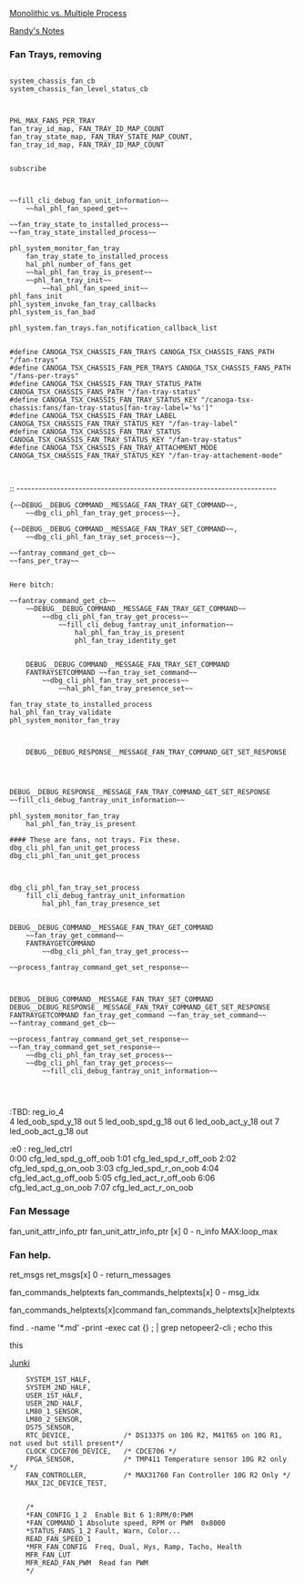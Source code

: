 
[Monolithic vs. Multiple Process](https://xwiki.canoga.com/bin/view/Project%20Everest/Monolithic%20with%20Threads%20Versus%20Multiple%20Process%20With%20Thread)

[Randy's Notes](https://docs.google.com/document/d/1oE85wcPYS5bfBwZ41uVxtzWu3-o2fMJyYU6hKLKACcg/edit)

### Fan Trays, removing
```

system_chassis_fan_cb
system_chassis_fan_level_status_cb



PHL_MAX_FANS_PER_TRAY
fan_tray_id_map, FAN_TRAY_ID_MAP_COUNT
fan_tray_state_map, FAN_TRAY_STATE_MAP_COUNT,
fan_tray_id_map, FAN_TRAY_ID_MAP_COUNT


subscribe



~~fill_cli_debug_fan_unit_information~~
	~~hal_phl_fan_speed_get~~

~~fan_tray_state_to_installed_process~~
~~fan_tray_state_installed_process~~

phl_system_monitor_fan_tray
	fan_tray_state_to_installed_process
	hal_phl_number_of_fans_get
	~~hal_phl_fan_tray_is_present~~
	~~phl_fan_tray_init~~
		~~hal_phl_fan_speed_init~~
phl_fans_init
phl_system_invoke_fan_tray_callbacks
phl_system_is_fan_bad	
	
phl_system.fan_trays.fan_notification_callback_list


#define CANOGA_TSX_CHASSIS_FAN_TRAYS CANOGA_TSX_CHASSIS_FANS_PATH "/fan-trays"
#define CANOGA_TSX_CHASSIS_FAN_PER_TRAYS CANOGA_TSX_CHASSIS_FANS_PATH "/fans-per-trays"
#define CANOGA_TSX_CHASSIS_FAN_TRAY_STATUS_PATH CANOGA_TSX_CHASSIS_FANS_PATH "/fan-tray-status"
#define CANOGA_TSX_CHASSIS_FAN_TRAY_STATUS_KEY "/canoga-tsx-chassis:fans/fan-tray-status[fan-tray-label='%s']"
#define CANOGA_TSX_CHASSIS_FAN_TRAY_LABEL CANOGA_TSX_CHASSIS_FAN_TRAY_STATUS_KEY "/fan-tray-label"
#define CANOGA_TSX_CHASSIS_FAN_TRAY_STATUS CANOGA_TSX_CHASSIS_FAN_TRAY_STATUS_KEY "/fan-tray-status"
#define CANOGA_TSX_CHASSIS_FAN_TRAY_ATTACHMENT_MODE CANOGA_TSX_CHASSIS_FAN_TRAY_STATUS_KEY "/fan-tray-attachement-mode"

	

```

:: -----------------------------------------------------------------------

```
{~~DEBUG__DEBUG_COMMAND__MESSAGE_FAN_TRAY_GET_COMMAND~~,
	~~dbg_cli_phl_fan_tray_get_process~~},

{~~DEBUG__DEBUG_COMMAND__MESSAGE_FAN_TRAY_SET_COMMAND~~,
	~~dbg_cli_phl_fan_tray_set_process~~},

~~fantray_command_get_cb~~
~~fans_per_tray~~


Here bitch:

~~fantray_command_get_cb~~
	~~DEBUG__DEBUG_COMMAND__MESSAGE_FAN_TRAY_GET_COMMAND~~
		~~dbg_cli_phl_fan_tray_get_process~~
			~~fill_cli_debug_fantray_unit_information~~
				hal_phl_fan_tray_is_present
				phl_fan_tray_identity_get
				

	DEBUG__DEBUG_COMMAND__MESSAGE_FAN_TRAY_SET_COMMAND
	FANTRAYSETCOMMAND ~~fan_tray_set_command~~
		~~dbg_cli_phl_fan_tray_set_process~~
			~~hal_phl_fan_tray_presence_set~~

fan_tray_state_to_installed_process
hal_phl_fan_tray_validate
phl_system_monitor_fan_tray

				
			
	DEBUG__DEBUG_RESPONSE__MESSAGE_FAN_TRAY_COMMAND_GET_SET_RESPONSE
	
	
	

DEBUG__DEBUG_RESPONSE__MESSAGE_FAN_TRAY_COMMAND_GET_SET_RESPONSE
~~fill_cli_debug_fantray_unit_information~~

phl_system_monitor_fan_tray
	hal_phl_fan_tray_is_present

#### These are fans, not trays. Fix these.
dbg_cli_phl_fan_unit_get_process
dbg_cli_phl_fan_unit_get_process



dbg_cli_phl_fan_tray_set_process
	fill_cli_debug_fantray_unit_information
		hal_phl_fan_tray_presence_set
		
	
DEBUG__DEBUG_COMMAND__MESSAGE_FAN_TRAY_GET_COMMAND
	~~fan_tray_get_command~~
	FANTRAYGETCOMMAND
		~~dbg_cli_phl_fan_tray_get_process~~

~~process_fantray_command_get_set_response~~



DEBUG__DEBUG_COMMAND__MESSAGE_FAN_TRAY_SET_COMMAND
DEBUG__DEBUG_RESPONSE__MESSAGE_FAN_TRAY_COMMAND_GET_SET_RESPONSE
FANTRAYGETCOMMAND fan_tray_get_command ~~fan_tray_set_command~~
~~fantray_command_get_cb~~

~~process_fantray_command_get_set_response~~
~~fan_tray_command_get_set_response~~
	~~dbg_cli_phl_fan_tray_set_process~~
	~~dbg_cli_phl_fan_tray_get_process~~
		~~fill_cli_debug_fantray_unit_information~~


		
```


:TBD: reg_io_4					
4		led_oob_spd_y_18 out
5		led_oob_spd_g_18 out
6		led_oob_act_y_18 out
7		led_oob_act_g_18 out

:e0 : reg_led_ctrl				
0:00		cfg_led_spd_g_off_oob
1:01		cfg_led_spd_r_off_oob
2:02		cfg_led_spd_g_on_oob
3:03		cfg_led_spd_r_on_oob
4:04		cfg_led_act_g_off_oob
5:05		cfg_led_act_r_off_oob
6:06		cfg_led_act_g_on_oob
7:07		cfg_led_act_r_on_oob

### Fan Message
fan_unit_attr_info_ptr
fan_unit_attr_info_ptr [x]  0 - n_info  MAX:loop_max

### Fan help.
ret_msgs
ret_msgs[x]  0 - return_messages


fan_commands_helptexts
fan_commands_helptexts[x]  0 - msg_idx

fan_commands_helptexts[x]command
fan_commands_helptexts[x]helptexts




find . -name '*.md'   -print   -exec cat {} \; | grep netopeer2-cli ; echo this


this

[Junki](note-v01.md#Start)



```
	SYSTEM_1ST_HALF,
	SYSTEM_2ND_HALF,
	USER_1ST_HALF,	
	USER_2ND_HALF,	
	LM80_1_SENSOR,	
	LM80_2_SENSOR,
	DS75_SENSOR,			
	RTC_DEVICE,				/* DS1337S on 10G R2, M41T65 on 10G R1, not used but still present*/
	CLOCK_CDCE706_DEVICE,	/* CDCE706 */
	FPGA_SENSOR,			/* TMP411 Temperature sensor 10G R2 only */
	FAN_CONTROLLER,			/* MAX31760 Fan Controller 10G R2 Only */
	MAX_I2C_DEVICE_TEST,
```

```

	/*
	*FAN_CONFIG_1_2  Enable Bit 6 1:RPM/0:PWM
	*FAN_COMMAND_1 Absolute speed, RPM or PWM  0x8000
	*STATUS_FANS_1_2 Fault, Warn, Color...
	READ_FAN_SPEED_1
	*MFR_FAN_CONFIG  Freq, Dual, Hys, Ramp, Tacho, Health
	MFR_FAN_LUT
	MFR_READ_FAN_PWM  Read fan PWM
	*/

```

